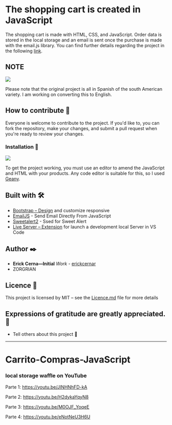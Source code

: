 # The shopping cart is created in JavaScript

The shopping cart is made with HTML, CSS, and JavaScript. Order data is stored in the local storage and an email is sent once the purchase is made with the email.js library. You can find further details regarding the project in the following [link](https://carrocompras.netlify.app/).



## NOTE

![](https://upload.wikimedia.org/wikipedia/commons/d/d4/Note_%28PSF%29.png)

Please note that the original project is all in Spanish of the south American variety. I am working on converting this to English.

## How to contribute 🚀

Everyone is welcome to contribute to the project. If you'd like to, you can fork the repository, make your changes, and submit a pull request when you're ready to review your changes.

### Installation 🔧

![](https://upload.wikimedia.org/wikipedia/commons/e/e4/Amy_Karle_in_%22The_Physical_Mind%22_Immersive_Installation_Art_by_Teun_Vonk_at_FILE_Electronic_Language_International_Festival_2017_S%C3%A3o_Paulo_Brazil.jpg)

To get the project working, you must use an editor to amend the JavaScript and HTML with your products. Any code editor is suitable for this, so I used [Geany](https://www.geany.org/).

## Built with 🛠️

- [Bootstrap – Design](https://getbootstrap.com/) and customize responsive
- [EmailJS](https://www.emailjs.com/) - Send Email Directly From JavaScript
- [Sweetalert2](https://sweetalert2.github.io/) - Ssed for Sweet Alert
- [Live Server – Extension](https://marketplace.visualstudio.com/items?itemName=ritwickdey.LiveServer) for launch a development local Server in VS Code

## Author ✒️

- **Erick Cerna—Initial** *Work* - [erickcernar](https://github.com/erickcernarequejo)
- ZORGRIAN

## Licence 📄

This project is licensed by MIT – see the [Licence.md](LICENSE) file for more details

## Expressions of gratitude are greatly appreciated. 🎁

* Tell others about this project 📢

---


# Carrito-Compras-JavaScript

### local storage waffle on YouTube

Parte 1: https://youtu.be/JINHNhFD-kA

Parte 2: https://youtu.be/H2dykaYqyN8

Parte 3: https://youtu.be/M0OJF_YoqeE

Parte 4: https://youtu.be/eNotNeU3H6U
